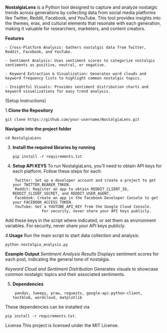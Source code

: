 __NostalgiaLens__ is a Python tool designed to capture and analyze nostalgic trends across generations by collecting data from social media platforms like Twitter, Reddit, Facebook, and YouTube. This tool provides insights into the themes, eras, and cultural elements that resonate with each generation, making it valuable for researchers, marketers, and content creators.

__Features__

    - Cross-Platform Analysis: Gathers nostalgic data from Twitter, Reddit, Facebook, and YouTube.

    - Sentiment Analysis: Uses sentiment scores to categorize nostalgic sentiments as positive, neutral, or negative.

    - Keyword Extraction & Visualization: Generates word clouds and keyword frequency lists to highlight common nostalgic topics.

    - Insightful Visuals: Provides sentiment distribution charts and keyword visualizations for easy trend analysis.


(Setup Instructions)

1.__Clone the Repository__


    git clone https://github.com/your-username/NostalgiaLens.git


 __Navigate into the project folder__
  
    cd NostalgiaLens
   

3. __Install the required libraries by running__
  

       pip install -r requirements.txt
 

5. __Setup API KEYS__
  To run NostalgiaLens, you’ll need to obtain API keys for each platform. Follow these steps for each:

        Twitter: Set up a developer account and create a project to get your TWITTER_BEARER_TOKEN.
        Reddit: Register an app to obtain REDDIT_CLIENT_ID, REDDIT_CLIENT_SECRET, and REDDIT_USER_AGENT.
        Facebook: Create an app in the Facebook Developer Console to get your FACEBOOK_ACCESS_TOKEN.
        YouTube: Get a YOUTUBE_API_KEY from the Google Cloud Console.
                    For security, never share your API keys publicly.
   
Add these keys in the script where indicated, or set them as environment variables. For security, never share your API keys publicly.


4.__Usage__
  Run the main script to start data collection and analysis:
  
    python nostalgia_analysis.py


  __Example Output__
  *Sentiment Analysis Results* Displays sentiment scores for each post, indicating the general tone of nostalgia.
    
  *Keyword Cloud and Sentiment Distribution* Generates visuals to showcase common nostalgic topics and their associated         sentiments.
 
5. __Dependencies__
   
        pandas, tweepy, praw, requests, google-api-python-client, textblob, wordcloud, matplotlib

  These dependencies can be installed via 

    pip install -r requirements.txt.


License
This project is licensed under the MIT License.

